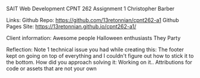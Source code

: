 SAIT Web Development CPNT 262 Assignment 1
Christopher Barber

Links:
Github Repo:
https://github.com/13retonnian/cpnt262-a1
Github Pages Site:
https://13retonnian.github.io/cpnt262-a1/

Client information:
Awesome people
Halloween enthusiasts
They Party

Reflection:
Note 1 technical issue you had while creating this:
The footer kept on going on top of everything and I couldn't figure out how to stick it to the bottom.
How did you approach solving it:
Working on it..
Attributions for code or assets that are not your own